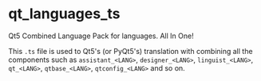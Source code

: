 # qt_languages_ts

Qt5 Combined Language Pack for languages. All In One!

This `.ts` file is used to Qt5's (or PyQt5's) translation with combining all the components such as `assistant_<LANG>`, `designer_<LANG>`, `linguist_<LANG>`, `qt_<LANG>`, `qtbase_<LANG>`, `qtconfig_<LANG>` and so on.
